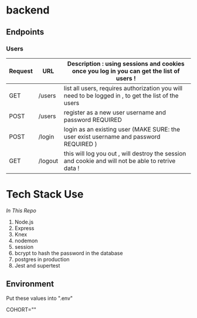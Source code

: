 # backend
















## Endpoints

### Users
| Request | URL               | Description : using sessions and cookies once you log in you can get the list of users !                                      
| ------- | ----------------- | --------------------------------------------------------------------------------------------------------|
| GET     | /users            | list all users, requires authorization    you will need to be logged in , to get the list of the users  |
| POST    | /users            | register as a new user  username and password  REQUIRED                                                 |
| POST    | /login            | login as an existing user  (MAKE SURE: the user exist  username and password REQUIRED     )             |
| GET     | /logout           | this will log you out , will destroy the session and cookie and will not be able to retrive data !      |





# Tech Stack Use
*In This Repo*
1. Node.js
2. Express
3. Knex
4. nodemon
5. session
6. bcrypt to hash the password in the database 
7. postgres in production
8. Jest and supertest

## Environment

Put these values into ".env"

COHORT=""
